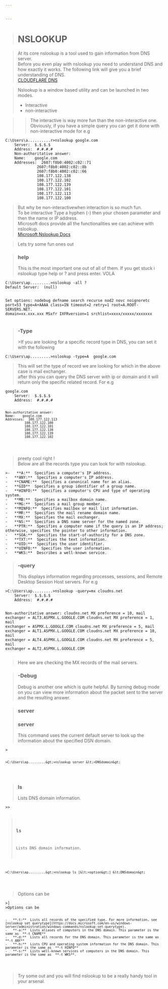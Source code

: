 ```yaml
---


---
```


<blockquote>
<h1 id="nslookup">NSLOOKUP</h1>
</blockquote>
<blockquote>
<p>At its core nslookup is a tool used to gain information from DNS server.<br>
Before you even play with nslookup you need to understand DNS and how exactly it works. The following link will give you a brief understanding of DNS.<br>
<a href="https://www.cloudflare.com/learning/dns/what-is-dns">CLOUDFLARE DNS</a></p>
</blockquote>
<blockquote>
<p>Nslookup is a window based utility and can be launched in two modes.</p>
<ul>
<li>Interactive</li>
<li>non-interactive</li>
</ul>
</blockquote>
<blockquote>
<p>

> The interactive  is way more fun than the non-interactive one. Obviously, if you have a simple query you can get it done with non-interactive mode for e.g</p>
</blockquote>
<pre><code>C:\Users\a..........r&gt;nslookup google.com
    Server:  $.$.$.$
    Address:  #.#.#.#
    Non-authoritative answer:
    Name:    google.com
    Addresses:  2607:f8b0:4002:c02::71
              2607:f8b0:4002:c02::8b
              2607:f8b0:4002:c02::66
              108.177.122.138
              108.177.122.102
              108.177.122.139
              108.177.122.101
              108.177.122.113
              108.177.122.100
</code></pre>
<blockquote>
<p>But why be non-interactivewhen interaction is so much fun.<br>
To be interactive Type a hyphen (-) then your chosen parameter and then the name or IP address.<br>
Microsoft docs provide all the functionalities we can achieve with nslookup.<br>
<a href="https://docs.microsoft.com/en-us/windows-server/administration/windows-commands/nslookup">Microsoft Nslookup Docs</a></p>
</blockquote>
<blockquote>
<p>Lets try some fun ones out</p>
</blockquote>
<blockquote>
<h3 id="help">help</h3>
<p>This is the most important one out of all of them. If you get stuck i nslookup type help or ? and press enter. VOLA</p>
</blockquote>
<pre><code>C:\Users\ap.........&gt;nslookup -all ?
Default Server:  (null)

Set options:
  nodebug
  defname
  search
  recurse
  nod2
  novc
  noignoretc
  port=53
  type=A+AAAA
  class=IN
  timeout=2
  retry=1
  root=A.ROOT-SERVERS.NET.
  domain=xx.xxx.xxx
  MSxfr
  IXFRversion=1
  srchlist=xxxx/xxxxx/xxxxxxx
</code></pre>
<blockquote>
<h3 id="type">-Type</h3>
>If you are looking for a specific record type in DNS, you can set it with the following</p>
</blockquote>
<pre><code>C:\Users\ap.........&gt;nslookup -type=A  google.com
</code></pre>
<blockquote>
<p>This will set the type of record we are looking for which in the above case is mail exchanger.<br>
after this you can query the DNS server with ip or domain and it will return only the specific related record. For e.g</p>
</blockquote>
<pre><code>google.com
    Server:  $.$.$.$
    Address:  #.#.#.#

    Non-authoritative answer:
    Name:    google.com
    Addresses:  108.177.122.113
              108.177.122.100
              108.177.122.101
              108.177.122.138
              108.177.122.139
              108.177.122.102
</code></pre>
<blockquote>
<p>preety cool right !<br>
Below are all the records type you can look for with nslookup.</p>
</blockquote>
<pre><code>&gt;-   **A:**  Specifies a computer's IP address.
-   **ANY:**  Specifies a computer's IP address.
-   **CNAME:**  Specifies a canonical name for an alias.
-   **GID**  Specifies a group identifier of a group name.
-   **HINFO:**  Specifies a computer's CPU and type of operating system.
-   **MB:**  Specifies a mailbox domain name.
-   **MG:**  Specifies a mail group member.
-   **MINFO:**  Specifies mailbox or mail list information.
-   **MR:**  Specifies the mail rename domain name.
-   **MX:**  Specifies the mail exchanger.
-   **NS:**  Specifies a DNS name server for the named zone.
-   **PTR:**  Specifies a computer name if the query is an IP address; otherwise, specifies the pointer to other information.
-   **SOA:**  Specifies the start-of-authority for a DNS zone.
-   **TXT:**  Specifies the text information.
-   **UID:**  Specifies the user identifier.
-   **UINFO:**  Specifies the user information.
-   **WKS:**  Describes a well-known service.
</code></pre>
<blockquote>
<h3 id="query">-query</h3>
<p
>This displays information regarding processes, sessions, and Remote Desktop Session Host servers. For e.g</p>
</blockquote>
<pre><code>&gt;C:\Users\ap.........&gt;nslookup -query=mx cloudns.net
    Server:  $.$.$.$
    Address:  #.#.#.#

Non-authoritative answer:
cloudns.net     MX preference = 10, mail exchanger = ALT3.ASPMX.L.GOOGLE.COM
cloudns.net     MX preference = 1, mail exchanger = ASPMX.L.GOOGLE.COM
cloudns.net     MX preference = 5, mail exchanger = ALT1.ASPMX.L.GOOGLE.COM
cloudns.net     MX preference = 10, mail exchanger = ALT4.ASPMX.L.GOOGLE.COM
cloudns.net     MX preference = 5, mail exchanger = ALT2.ASPMX.L.GOOGLE.COM
</code></pre>
<blockquote>
<p>Here we are checking the MX records of the mail servers.</p>
</blockquote>
<blockquote>
<h3 id="debug">-Debug</h3>
<p>Debug is another one which is quite helpful. By turning debug mode on you can view more information about the packet sent to the server and the resulting answer.</p>
</blockquote>
<blockquote>
<h3 id="server">server</h3>
<p

>### server
>This command uses the current default server to look up the information about the specified DSN domain.</p>
</blockquote>
<pre><code>&gt;

    >C:\Users\ap.........&gt;>nslookup server &lt;<DNSdomain&gt;
</code></pre>
<blockquote>
<h3 id="ls">ls</h3>
<p>Lists DNS domain information.</p>
</blockquote>
<pre><code>&gt;>

>### ls
>Lists DNS domain information.

    >C:\Users\ap.........&gt;>nslookup ls [&lt;<option&gt;] &lt;DNSdomain&gt;
</code></pre>
<blockquote>
<p>Options can be</p>
</blockquote>
<pre><code>>] <DNSdomain>
>Options can be 

    -   **-t:**  Lists all records of the specified type. For more information, see  [nslookup set querytype](https://docs.microsoft.com/en-us/windows-server/administration/windows-commands/nslookup-set-querytype).
    -   **-a:**  Lists aliases of computers in the DNS domain. This parameter is the same as  **-t CNAME**
    -   **-d:**  Lists all records for the DNS domain. This parameter is the same as  **-t ANY**
    -   **-h:**  Lists CPU and operating system information for the DNS domain. This parameter is the same as  **-t HINFO**
    -   **-s:**  Lists well-known services of computers in the DNS domain. This parameter is the same as  **-t WKS**.
</code></pre>
<blockquote>
<p
>Try some out and you will find nslookup to be a really handy tool in your arsenal.</p>
</blockquote>

<!--stackedit_data:
eyJoaXN0b3J5IjpbLTgxODgyNDUwMV19
-->